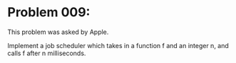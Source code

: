 # Problem 009:

This problem was asked by Apple.

Implement a job scheduler which takes in a function f and an integer n, and calls f after n milliseconds.
